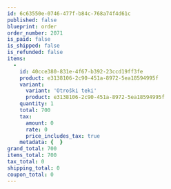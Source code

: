 ```yaml
---
id: 6c63550e-0746-477f-b84c-768a74f4d61c
published: false
blueprint: order
order_number: 2071
is_paid: false
is_shipped: false
is_refunded: false
items:
  -
    id: 40cce380-831e-4f67-b392-23ccd19ff3fe
    product: e3138106-2c90-451a-8972-5ea18594995f
    variant:
      variant: 'Otroški teki'
      product: e3138106-2c90-451a-8972-5ea18594995f
    quantity: 1
    total: 700
    tax:
      amount: 0
      rate: 0
      price_includes_tax: true
    metadata: {  }
grand_total: 700
items_total: 700
tax_total: 0
shipping_total: 0
coupon_total: 0
---
```


